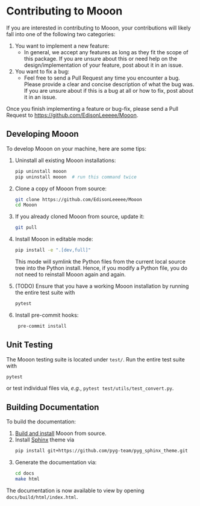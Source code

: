 # Contributing to Mooon

If you are interested in contributing to Mooon, your contributions will likely fall into one of the following two categories:

1. You want to implement a new feature:
   - In general, we accept any features as long as they fit the scope of this package. If you are unsure about this or need help on the design/implementation of your feature, post about it in an issue.
2. You want to fix a bug:
   - Feel free to send a Pull Request any time you encounter a bug. Please provide a clear and concise description of what the bug was. If you are unsure about if this is a bug at all or how to fix, post about it in an issue.

Once you finish implementing a feature or bug-fix, please send a Pull Request to https://github.com/EdisonLeeeee/Mooon.

## Developing Mooon

To develop Mooon on your machine, here are some tips:

1. Uninstall all existing Mooon installations:

   ```bash
   pip uninstall mooon
   pip uninstall mooon  # run this command twice
   ```

2. Clone a copy of Mooon from source:

   ```bash
   git clone https://github.com/EdisonLeeeee/Mooon
   cd Mooon
   ```

3. If you already cloned Mooon from source, update it:

   ```bash
   git pull
   ```

4. Install Mooon in editable mode:

   ```bash
   pip install -e ".[dev,full]"
   ```

   This mode will symlink the Python files from the current local source tree into the Python install. Hence, if you modify a Python file, you do not need to reinstall Mooon again and again.

5. (TODO) Ensure that you have a working Mooon installation by running the entire test suite with

   ```bash
   pytest
   ```

6. Install pre-commit hooks:

   ```bash
    pre-commit install
   ```

## Unit Testing

The Mooon testing suite is located under `test/`.
Run the entire test suite with

```bash
pytest
```

or test individual files via, _e.g._, `pytest test/utils/test_convert.py`.

## Building Documentation

To build the documentation:

1. [Build and install](#developing-Mooon) Mooon from source.
2. Install [Sphinx](https://www.sphinx-doc.org/en/master/) theme via
   ```bash
   pip install git+https://github.com/pyg-team/pyg_sphinx_theme.git
   ```
3. Generate the documentation via:
   ```bash
   cd docs
   make html
   ```

The documentation is now available to view by opening `docs/build/html/index.html`.
